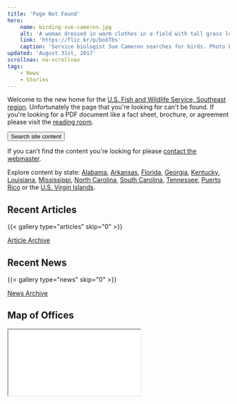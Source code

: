 ```yaml
---
title: 'Page Not Found'
hero:
    name: birding-sue-cameron.jpg
    alt: 'A woman dressed in warm clothes in a field with tall grass looks through binoculars.'
    link: 'https://flic.kr/p/bokTbs'
    caption: 'Service biologist Sue Cameron searches for birds. Photo by Gary Peeples, USFWS.'
updated: 'August 31st, 2017'
scrollnav: no-scrollnav
tags:
    - News
    - Stories
---
```


Welcome to the new home for the [U.S. Fish and Wildlife Service, Southeast region](/about).  Unfortunately the page that you're looking for can't be found. If you're looking for a PDF document like a fact sheet, brochure, or agreement please visit the [reading room](/reading-room).

<p class="centered-button">
  <button class="search-trigger">Search site content</button>
</p>

If you can't find the content you're looking for please [contact the webmaster](mailto:roy_hewitt@fws.gov).

Explore content by state: [Alabama](/alabama), [Arkansas](/arkansas), [Florida](/florida), [Georgia](/georgia), [Kentucky](/kentucky), [Louisiana](/louisiana), [Mississippi](/mississippi), [North Carolina](/north-carolina), [South Carolina](/south-carolina), [Tennessee](/tennessee), [Puerto Rico](/puerto-rico) or the [U.S. Virgin Islands](/us-virgin-islands).

## Recent Articles

{{< gallery type="articles" skip="0" >}}

<p class='centered-button'>
  <a href='/articles' class='button'>Article Archive</a>
</p>

## Recent News

{{< gallery type="news" skip="0" >}}

<p class='centered-button'>
  <a href='/news' class='button'>News Archive</a>
</p>

## Map of Offices
<iframe src="/map" class="state-map"></iframe>

<span class="hide-scrollnav"></span>
